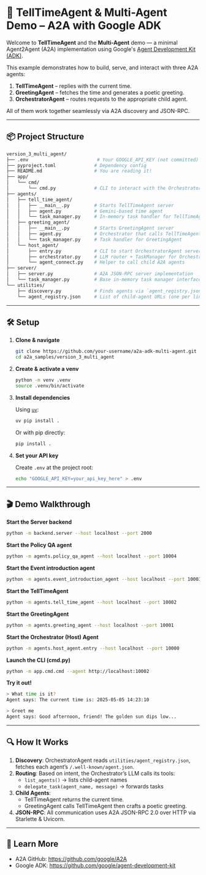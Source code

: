 # 🤖 TellTimeAgent & Multi-Agent Demo – A2A with Google ADK

Welcome to **TellTimeAgent** and the **Multi-Agent** demo — a minimal Agent2Agent (A2A) implementation using Google's [Agent Development Kit (ADK)](https://github.com/google/agent-development-kit).

This example demonstrates how to build, serve, and interact with three A2A agents:
1. **TellTimeAgent** – replies with the current time.
2. **GreetingAgent** – fetches the time and generates a poetic greeting.
3. **OrchestratorAgent** – routes requests to the appropriate child agent.

All of them work together seamlessly via A2A discovery and JSON-RPC.

---

## 📦 Project Structure

```bash
version_3_multi_agent/
├── .env                         # Your GOOGLE_API_KEY (not committed)
├── pyproject.toml              # Dependency config
├── README.md                   # You are reading it!
├── app/
│   └── cmd/
│       └── cmd.py              # CLI to interact with the OrchestratorAgent
├── agents/
│   ├── tell_time_agent/
│   │   ├── __main__.py         # Starts TellTimeAgent server
│   │   ├── agent.py            # Gemini-based time agent
│   │   └── task_manager.py     # In-memory task handler for TellTimeAgent
│   ├── greeting_agent/
│   │   ├── __main__.py         # Starts GreetingAgent server
│   │   ├── agent.py            # Orchestrator that calls TellTimeAgent + LLM greeting
│   │   └── task_manager.py     # Task handler for GreetingAgent
│   └── host_agent/
│       ├── entry.py            # CLI to start OrchestratorAgent server
│       ├── orchestrator.py     # LLM router + TaskManager for OrchestratorAgent
│       └── agent_connect.py    # Helper to call child A2A agents
├── server/
│   ├── server.py               # A2A JSON-RPC server implementation
│   └── task_manager.py         # Base in-memory task manager interface
└── utilities/
    ├── discovery.py            # Finds agents via `agent_registry.json`
    └── agent_registry.json     # List of child-agent URLs (one per line)
```

---

## 🛠️ Setup

1. **Clone & navigate**

    ```bash
    git clone https://github.com/your-username/a2a-adk-multi-agent.git
    cd a2a_samples/version_3_multi_agent
    ```

2. **Create & activate a venv**

    ```bash
    python -m venv .venv
    source .venv/bin/activate
    ```

3. **Install dependencies**

    Using [`uv`](https://github.com/astral-sh/uv):

    ```bash
    uv pip install .
    ```

    Or with pip directly:

    ```bash
    pip install .
    ```

4. **Set your API key**

    Create `.env` at the project root:
    ```bash
    echo "GOOGLE_API_KEY=your_api_key_here" > .env
    ```

---

## 🎬 Demo Walkthrough

**Start the Server backend**
```bash
python -m backend.server --host localhost --port 2000
```

**Start the Policy QA agent**
```bash
python -m agents.policy_qa_agent --host localhost --port 10004
```


**Start the Event introduction agent**
```bash
python -m agents.event_introduction_agent --host localhost --port 10003
```

**Start the TellTimeAgent**
```bash
python -m agents.tell_time_agent --host localhost --port 10002
```

**Start the GreetingAgent**
```bash
python -m agents.greeting_agent --host localhost --port 10001
```

**Start the Orchestrator (Host) Agent**
```bash
python -m agents.host_agent.entry --host localhost --port 10000
```

**Launch the CLI (cmd.py)**
```bash
python -m app.cmd.cmd --agent http://localhost:10002
```

**Try it out!**
```bash
> What time is it?
Agent says: The current time is: 2025-05-05 14:23:10

> Greet me
Agent says: Good afternoon, friend! The golden sun dips low...
```

---

## 🔍 How It Works

1. **Discovery**: OrchestratorAgent reads `utilities/agent_registry.json`, fetches each agent’s `/​.well-known/agent.json`.
2. **Routing**: Based on intent, the Orchestrator’s LLM calls its tools:
   - `list_agents()` → lists child-agent names
   - `delegate_task(agent_name, message)` → forwards tasks
3. **Child Agents**:
   - TellTimeAgent returns the current time.
   - GreetingAgent calls TellTimeAgent then crafts a poetic greeting.
4. **JSON-RPC**: All communication uses A2A JSON-RPC 2.0 over HTTP via Starlette & Uvicorn.

---

## 📖 Learn More

- A2A GitHub: https://github.com/google/A2A  
- Google ADK: https://github.com/google/agent-development-kit